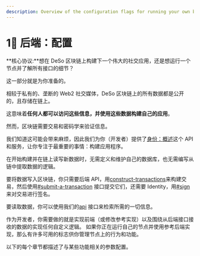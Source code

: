 ```yaml
---
description: Overview of the configuration flags for running your own backend
---
```


# 1⃣ 后端：配置

\*\*核心协议:\*\*想在 DeSo 区块链上构建下一个伟大的社交应用，还是想运行一个节点并了解所有接口的细节？

这一部分就是为你准备的。

相较于私有的、垄断的 Web2 社交媒体，DeSo 区块链上的所有数据都是公开的，且存储在链上。

这意味着**任何人都可以访问这些信息，并使用这些数据构建自己的应用**。

然而，区块链需要交易和密码学来验证信息。

我们知道这可能会带来麻烦，因此我们为你（开发者）提供了[身份：概述](../../deso-identity/identity/)这个 API 和服务，让你专注于最重要的事情：构建应用程序。

在开始构建并在链上读写新数据时，无需定义和维护自己的数据库，也无需编写从链中提取数据的逻辑。

要将数据写入区块链，你只需要后端 API，用[construct-transactions](../construct-transactions/ "mention")来构建交易，然后使用[#submit-a-transaction](../transaction-utilities.md#submit-a-transaction "mention") 接口提交它们，还需要 Identity，用[#sign](../../deso-identity/iframe-api/endpoints.md#sign "mention")来对交易进行签名。

要读取数据，你可以使用我们的[api](../api/ "mention") 接口来检索所需的一切信息。

作为开发者，你需要做的就是实现前端（或修改参考实现）以及围绕从后端接口接收的数据的实现任何自定义逻辑。 如果你正在运行自己的节点并使用参考后端实现，那么有许多可用的标志供你管理节点上的行为和功能。

以下的每个章节都描述了与某些功能相关的参数配置。
